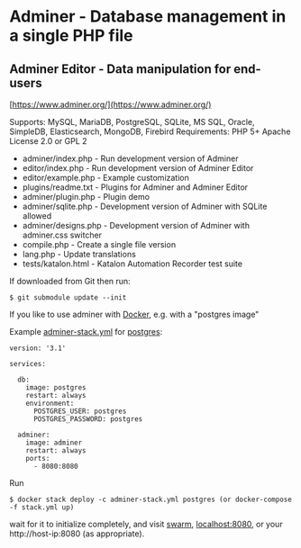 # Adminer - Database management in a single PHP file
## Adminer Editor - Data manipulation for end-users

[https://www.adminer.org/](https://www.adminer.org/)

Supports: MySQL, MariaDB, PostgreSQL, SQLite, MS SQL, Oracle, SimpleDB, Elasticsearch, MongoDB, Firebird
Requirements: PHP 5+
Apache License 2.0 or GPL 2

- adminer/index.php - Run development version of Adminer
- editor/index.php - Run development version of Adminer Editor
- editor/example.php - Example customization
- plugins/readme.txt - Plugins for Adminer and Adminer Editor
- adminer/plugin.php - Plugin demo
- adminer/sqlite.php - Development version of Adminer with SQLite allowed
- adminer/designs.php - Development version of Adminer with adminer.css switcher
- compile.php - Create a single file version
- lang.php - Update translations
- tests/katalon.html - Katalon Automation Recorder test suite

If downloaded from Git then run: 

    $ git submodule update --init

If you like to use adminer with [Docker](https://www.docker.com/get-started), e.g. with a "postgres image"

Example [adminer-stack.yml](adminer-stack.yml) for [postgres](https://hub.docker.com/_/postgres/):

    version: '3.1'

    services:

      db:
        image: postgres
        restart: always
        environment:
          POSTGRES_USER: postgres
          POSTGRES_PASSWORD: postgres

      adminer:
        image: adminer
        restart: always
        ports:
          - 8080:8080

Run 

    $ docker stack deploy -c adminer-stack.yml postgres (or docker-compose -f stack.yml up)
    
wait for it to initialize completely, and visit [swarm](http://swarm-ip:8080), [localhost:8080](http://localhost:8080), or your http://host-ip:8080 (as appropriate).
